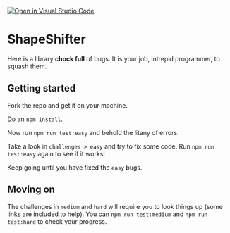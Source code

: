 [![Open in Visual Studio Code](https://classroom.github.com/assets/open-in-vscode-c66648af7eb3fe8bc4f294546bfd86ef473780cde1dea487d3c4ff354943c9ae.svg)](https://classroom.github.com/online_ide?assignment_repo_id=9630820&assignment_repo_type=AssignmentRepo)
# ShapeShifter

Here is a library **chock full** of bugs. It is your job, intrepid programmer, to squash them.

## Getting started

Fork the repo and get it on your machine.

Do an `npm install`.

Now run `npm run test:easy` and behold the litany of errors.

Take a look in `challenges > easy` and try to fix some code. Run `npm run test:easy` again to see if it works!

Keep going until you have fixed the `easy` bugs.

## Moving on

The challenges in `medium` and `hard` will require you to look things up (some links are included to help). You can `npm run test:medium` and `npm run test:hard` to check your progress.


